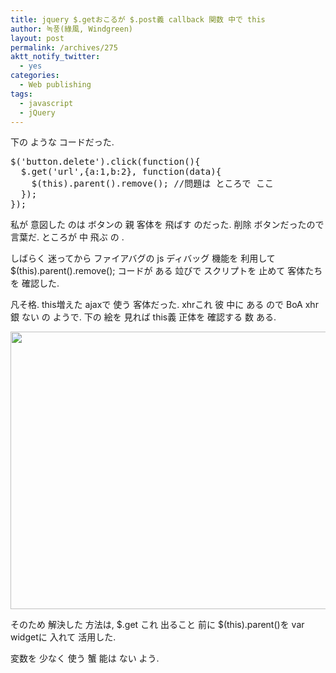 ```yaml
---
title: jquery $.getおこるが $.post義 callback 関数 中で this
author: 녹풍(綠風, Windgreen)
layout: post
permalink: /archives/275
aktt_notify_twitter:
  - yes
categories:
  - Web publishing
tags:
  - javascript
  - jQuery
---
```

下の ような コードだった.

<pre class="brush:js">$(&#039;button.delete&#039;).click(function(){
  $.get(&#039;url&#039;,{a:1,b:2}, function(data){
    $(this).parent().remove(); //問題は ところで ここ
  });
});
</pre>

私が 意図した のは ボタンの 親 客体を 飛ばす のだった. 削除 ボタンだったので 言葉だ. ところが 中 飛ぶ の .

しばらく 迷ってから ファイアバグの js ディバッグ 機能を 利用して $(this).parent().remove(); コードが ある 竝びで スクリプトを 止めて 客体たちを 確認した.

凡そ格. this増えた ajaxで 使う 客体だった. xhrこれ 彼 中に ある ので BoA xhr銀 ない の ようで. 下の 絵を 見れば this義 正体を 確認する 数 ある.

<img src="http://dl.dropboxusercontent.com/u/15546257/blog/mytory/old-images/1/cfile23.uf.160C66494D4BC8A4261149.png" class="aligncenter" alt="" height="444" width="567" />

そのため 解決した 方法は, $.get これ 出ること 前に $(this).parent()を var widgetに 入れて 活用した.

変数を 少なく 使う 蟹 能は ない よう.